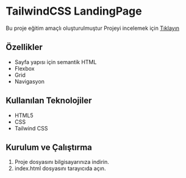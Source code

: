 # TailwindCSS LandingPage

Bu proje eğitim amaçlı oluşturulmuştur
Projeyi incelemek için [Tıklayın](https://nefiinef.github.io/hafta-4/TailwindCSS-LandingPage/)

## Özellikler
* Sayfa yapısı için semantik HTML 
* Flexbox
* Grid
* Navigasyon

## Kullanılan Teknolojiler
- HTML5
- CSS
- Tailwind CSS
  


## Kurulum ve Çalıştırma
1. Proje dosyasını bilgisayarınıza indirin.
2. index.html dosyasını tarayıcıda açın.
